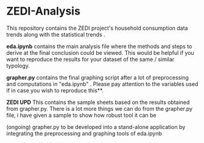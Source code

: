 # ZEDI-Analysis

This repository contains the ZEDI project's household consumption data trends along with the statistical trends .


**eda.ipynb**  contains the main analysis file where the methods and steps to derive at the final conclusion could be viewed. This would be helpful if you want to reproduce the results for your dataset of the same / similar typology.

**grapher.py** contains the final graphing script after a lot of preprocessing and computations in "eda.ipynb" . Please pay attention to the variables used if in case you wish to reproduce this**.

**ZEDI UPD**  This contains the sample sheets based on the results obtained from grapher.py. There is a lot more things we can do from the grapher.py file, i have given a sample to show how robust tool it can be


(ongoing) grapher.py to be developed into a stand-alone application by integrating the preprocessing and graphing tools of eda.ipynb






